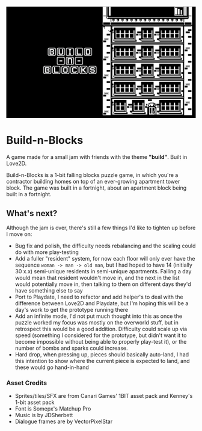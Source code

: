 ![](https://github.com/davidsharp/build-jam/raw/main/banner.png)

# Build-n-Blocks

A game made for a small jam with friends with the theme **"build"**. Built in Love2D.

Build-n-Blocks is a 1-bit falling blocks puzzle game, in which you're a contractor building homes on top of an ever-growing apartment tower block. The game was built in a fortnight, about an apartment block being built in a fortnight.


## What's next?
Although the jam is over, there's still a few things I'd like to tighten up before I move on:
- Bug fix and polish, the difficulty needs rebalancing and the scaling could do with more play-testing
- Add a fuller "resident" system, for now each floor will only ever have the sequence `woman -> man -> old man`, but I had hoped to have 14 (initially 30 x.x) semi-unique residents in semi-unique apartments. Failing a day would mean that resident wouldn't move in, and the next in the list would potentially move in, then talking to them on different days they'd have something else to say
- Port to Playdate, I need to refactor and add helper's to deal with the difference between Love2D and Playdate, but I'm hoping this will be a day's work to get the prototype running there
- Add an infinite mode, I'd not put much thought into this as once the puzzle worked my focus was mostly on the overworld stuff, but in retrospect this would be a good addition. Difficulty could scale up via speed (something I considered for the prototype, but didn't want it to become impossible without being able to properly play-test it), or the number of bombs and sparks could increase.
- Hard drop, when pressing up, pieces should basically auto-land, I had this intention to show where the current piece is expected to land, and these would go hand-in-hand

### Asset Credits

* Sprites/tiles/SFX are from Canari Games' 1BIT asset pack and Kenney's 1-bit asset pack
* Font is Somepx's Matchup Pro
* Music is by JDSherbett
* Dialogue frames are by VectorPixelStar
